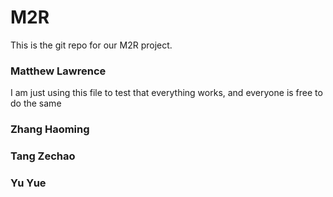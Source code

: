 # M2R
This is the git repo for our M2R project.
### Matthew Lawrence
I am just using this file to test that everything works, and everyone is free to do the same
### Zhang Haoming

### Tang Zechao

### Yu Yue